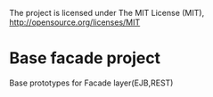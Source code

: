 The project is licensed under The MIT License (MIT), http://opensource.org/licenses/MIT

Base facade project
========================

Base prototypes for Facade layer(EJB,REST)
